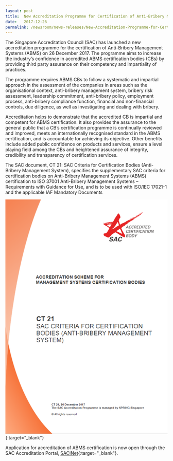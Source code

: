 ```yaml
---
layout: post
title:  New Accreditation Programme for Certification of Anti-Bribery Management System
date:   2017-12-26
permalink: /newsroom/news-releases/New-Accreditation-Programme-for-Certification-of-Anti-Bribery-Management-System
---
```


The Singapore Accreditation Council (SAC) has launched a new accreditation programme for the certification of Anti-Bribery Management Systems (ABMS) on 26 December 2017. The programme aims to increase the industry’s confidence in accredited ABMS certification bodies (CBs) by providing third party assurance on their competency and impartiality of practices.

The programme requires ABMS CBs to follow a systematic and impartial approach in the assessment of the companies in areas such as the organisational context, anti-bribery management system, bribery risk assessment, leadership commitment, anti-bribery policy, employment process, anti-bribery compliance function, financial and non-financial controls, due diligence, as well as investigating and dealing with bribery.

Accreditation helps to demonstrate that the accredited CB is impartial and competent for ABMS certification. It also provides the assurance to the general public that a CB’s certification programme is continually reviewed and improved, meets an internationally recognised standard in the ABMS certification, and is accountable for achieving its objective. Other benefits include added public confidence on products and services, ensure a level playing field among the CBs and heightened assurance of integrity, credibility and transparency of certification services. 

The SAC document, CT 21: SAC Criteria for Certification Bodies (Anti-Bribery Management System), specifies the supplementary SAC criteria for certification bodies on Anti-Bribery Management Systems (ABMS) certification to ISO 37001 Anti-Bribery Management Systems – Requirements with Guidance for Use, and is to be used with ISO/IEC 17021-1 and the applicable IAF Mandatory Documents

[![CT21_cover](/images/press-release/documents/CT21_cover.PNG)](/services/certifcation-body){:target="_blank"}

Application for accreditation of ABMS certification is now open through the SAC Accreditation Portal, [SACiNet](https://sacinet.enterprisesg.gov.sg/sac/forms/sacinet/sacinet-logon-external.form){:target="_blank"}.
